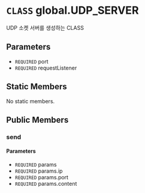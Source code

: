 # `CLASS` global.UDP_SERVER
UDP 소켓 서버를 생성하는 CLASS

## Parameters
* `REQUIRED` port 
* `REQUIRED` requestListener 

## Static Members
No static members.

## Public Members

### send
#### Parameters
* `REQUIRED` params
* `REQUIRED` params.ip
* `REQUIRED` params.port
* `REQUIRED` params.content
